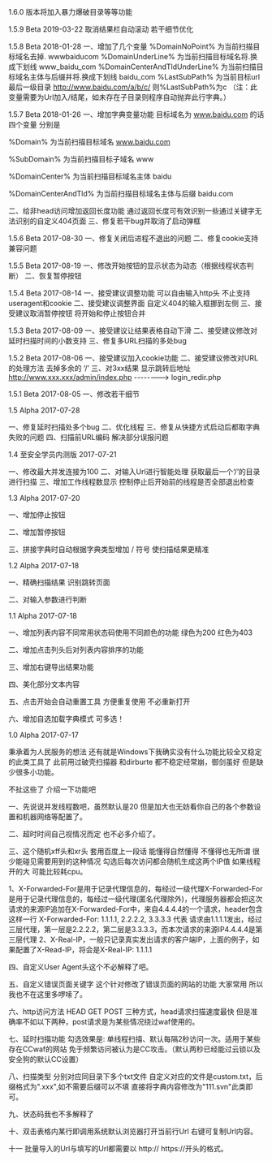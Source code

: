 1.6.0 版本将加入暴力爆破目录等等功能

1.5.9 Beta 2019-03-22
取消结果栏自动滚动
若干细节优化

1.5.8 Beta 2018-01-28
一、增加了几个变量
%DomainNoPoint%        为当前扫描目标域名去掉.   wwwbaiducom
%DomainUnderLine%       为当前扫描目标域名将.换成下划线  www_baidu_com
%DomainCenterAndTldUnderLine% 为当前扫描目标域名主体与后缀并将.换成下划线 baidu_com
%LastSubPath% 为当前目标url最后一级目录   http://www.baidu.com/a/b/c/ 则%LastSubPath%为c （注：此变量需要为Url加入/结尾，如未存在子目录则程序自动抛弃此行字典。）

1.5.7 Beta 2018-01-26
一、增加字典变量功能
目标域名为 www.baidu.com 的话
 四个变量
分别是 

%Domain%             为当前扫描目标域名     www.baidu.com 

%SubDomain%           为当前扫描目标子域名    www

%DomainCenter%         为当前扫描目标域名主体   baidu

%DomainCenterAndTld%    为当前扫描目标域名主体与后缀  baidu.com

二、给非head访问增加返回长度功能 通过返回长度可有效识别一些通过关键字无法识别的自定义404页面
三、修复若干bug并取消了启动弹框

1.5.6 Beta 2017-08-30
一、修复关闭后进程不退出的问题
二、修复cookie支持兼容问题


1.5.5 Beta 2017-08-19
一、修改开始按钮的显示状态为动态（根据线程状态判断）
二、恢复暂停按钮

1.5.4 Beta 2017-08-14
一、接受建议调整功能 可以自由输入http头 不止支持useragent和cookie
二、接受建议调整界面 自定义404的输入框挪到左侧
三、接受建议取消暂停按钮 将开始和停止按钮合并

1.5.3 Beta 2017-08-09
一、接受建议让结果表格自动下滑
二、接受建议修改对延时扫描时间的小数支持
三、修复多URL扫描的多处bug


1.5.2 Beta 2017-08-06
一、接受建议加入cookie功能
二、接受建议修改对URL的处理方法 去掉多余的 ‘/’
三、对3xx结果 显示跳转后地址 http://www.xxx.xxx/admin/index.php  --------> login_redir.php

1.5.1 Beta 2017-08-05
一、修改若干细节

1.5 Alpha 2017-07-28

一、修复延时扫描处多个bug
二、优化线程
三、修复从快捷方式启动后都取字典失败的问题
四、扫描前URL编码 解决部分误报问题

1.4 至安全学员内测版 2017-07-21

一、修改最大并发连接为100
二、对输入Url进行智能处理 获取最后一个‘/’的目录进行扫描
三、增加工作线程数显示 控制停止后开始前的线程是否全部退出检查

1.3 Alpha 2017-07-20

一、增加停止按钮

二、增加暂停按钮

三、拼接字典时自动根据字典类型增加 / 符号 使扫描结果更精准

1.2 Alpha 2017-07-18

一、精确扫描结果 识别跳转页面

二、对输入参数进行判断

1.1 Alpha 2017-07-18

一、增加列表内容不同常用状态码使用不同颜色的功能 绿色为200 红色为403

二、增加点击列头后对列表内容排序的功能

三、增加右键导出结果功能

四、美化部分文本内容

五、点击开始会自动重置工具 方便重复使用 不必重新打开

六、增加自选加载字典模式 可多选！

1.0 Alpha 2017-07-17

秉承着为人民服务的想法 还有就是Windows下我确实没有什么功能比较全又稳定的此类工具了 此前用过破壳扫描器 和dirburte 都不稳定经常崩，御剑虽好 但是缺少很多小功能。

不扯这些了 介绍一下功能吧

一、先说说并发线程数吧，虽然默认是20 但是加大也无妨看你自己的各个参数设置和机器网络等配置了。

二、超时时间自己视情况而定 也不必多介绍了。

三、这个随机xff头和xr头 套用百度上一段话 能懂得自然懂得 不懂得也无所谓 很少能碰见需要用到的这种情况 勾选后每次访问都会随机生成这两个IP值 如果线程开的大 可能比较耗cpu。

1、X-Forwarded-For是用于记录代理信息的，每经过一级代理X-Forwarded-For是用于记录代理信息的，每经过一级代理(匿名代理除外)，代理服务器都会把这次请求的来源IP追加在X-Forwarded-For中，来自4.4.4.4的一个请求，header包含这样一行 X-Forwarded-For: 1.1.1.1, 2.2.2.2, 3.3.3.3 代表 请求由1.1.1.1发出，经过三层代理，第一层是2.2.2.2，第二层是3.3.3.3，而本次请求的来源IP4.4.4.4是第三层代理
2、X-Real-IP，一般只记录真实发出请求的客户端IP，上面的例子，如果配置了X-Read-IP，将会是X-Real-IP: 1.1.1.1

四、自定义User Agent头这个不必解释了吧。

五、自定义错误页面关键字 这个针对修改了错误页面的网站的功能 大家常用 所以我也不在这里多啰嗦了。

六、http访问方法 HEAD GET POST 三种方式，head请求扫描速度最快 但是准确率不如以下两种，post请求是为某些情况绕过waf使用的。

七、延时扫描功能 勾选效果是: 单线程扫描、默认每隔2秒访问一次。适用于某些存在CCwaf的网站 免于频繁访问被认为是CC攻击。（默认两秒已经能过云锁以及安全狗的默认CC设置）

八、扫描类型 分别对应同目录下多个txt文件 自定义对应的文件是custom.txt，后缀格式为".xxx",如不需要后缀可以不填 直接将字典内容修改为"111.svn"此类即可。

九、状态码我也不多解释了

十、双击表格内某行即调用系统默认浏览器打开当前行Url 右键可复制Url内容。

十一 批量导入的Url与填写的Url都需要以 http:// https://开头的格式。
